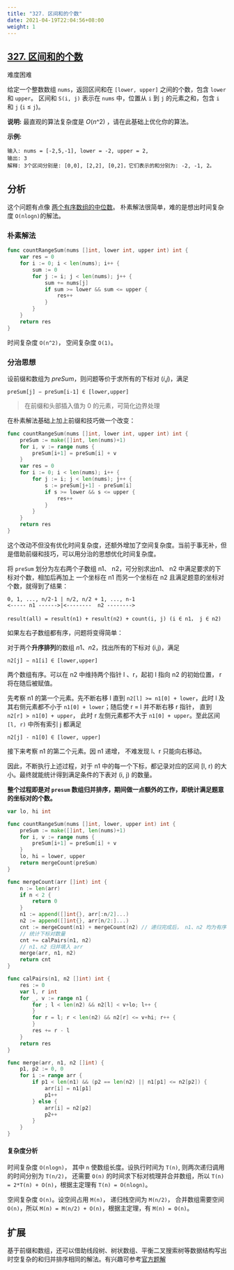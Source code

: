 ```yaml
---
title: "327. 区间和的个数"
date: 2021-04-19T22:04:56+08:00
weight: 1
---
```


## [327. 区间和的个数](https://leetcode-cn.com/problems/count-of-range-sum/)

难度困难

给定一个整数数组 `nums`，返回区间和在 `[lower, upper]` 之间的个数，包含 `lower` 和 `upper`。
区间和 `S(i, j)` 表示在 `nums` 中，位置从 `i` 到 `j` 的元素之和，包含 `i` 和 `j` (`i` ≤ `j`)。

**说明:**
最直观的算法复杂度是 *O*(*n*^2) ，请在此基础上优化你的算法。

**示例:**

```
输入: nums = [-2,5,-1], lower = -2, upper = 2,
输出: 3 
解释: 3个区间分别是: [0,0], [2,2], [0,2]，它们表示的和分别为: -2, -1, 2。
```

## 分析

这个问题有点像 [两个有序数组的中位数](/docs/binary-search/median_of_two_sorted_arrays)。 朴素解法很简单，难的是想出时间复杂度 `O(nlogn)`的解法。

### 朴素解法

```go
func countRangeSum(nums []int, lower int, upper int) int {
    var res = 0
    for i := 0; i < len(nums); i++ {
        sum := 0
        for j := i; j < len(nums); j++ {
            sum += nums[j]
            if sum >= lower && sum <= upper {
                res++
            }
        }
    }
    return res
}
```

时间复杂度 `O(n^2)`， 空间复杂度 `O(1)`。

### 分治思想

设前缀和数组为 *preSum*，则问题等价于求所有的下标对 (*i*,*j*)，满足

```
preSum[j] − preSum[i-1] ∈ [lower,upper]
```

> 在前缀和头部插入值为 0 的元素，可简化边界处理

在朴素解法基础上加上前缀和技巧做一个改变：

```go
func countRangeSum(nums []int, lower int, upper int) int {
	preSum := make([]int, len(nums)+1)
	for i, v := range nums {
		preSum[i+1] = preSum[i] + v
	}
	var res = 0
	for i := 0; i < len(nums); i++ {
		for j := i; j < len(nums); j++ {
			s := preSum[j+1] - preSum[i]
			if s >= lower && s <= upper {
				res++
			}
		}
	}
	return res
}
```

这个改动不但没有优化时间复杂度，还额外增加了空间复杂度。当前于事无补，但是借助前缀和技巧，可以用分治的思想优化时间复杂度。

将 `preSum` 划分为左右两个子数组 n1、 n2，可分别求出n1、 n2 中满足要求的下标对个数，相加后再加上 一个坐标在 n1 而另一个坐标在 n2 且满足题意的坐标对个数，就得到了结果：

```
0, 1, ..., n/2-1 | n/2, n/2 + 1, ..., n-1
<----- n1 ------>|<--------  n2 -------->

result(all) = result(n1) + result(n2) + count(i, j) (i ∈ n1， j ∈ n2)
```

如果左右子数组都有序，问题将变得简单：

对于两个**升序排列**的数组 *n*1、*n*2，找出所有的下标对 (i,j)，满足

```
n2[j] − n1[i] ∈ [lower,upper]
```

两个数组有序。可以在 n2 中维持两个指针 l 、r，起初 l 指向 n2 的初始位置， r 将在随后被赋值。

先考察 n1 的第一个元素。先不断右移 l 直到 `n2[l] >= n1[0] + lower`，此时 l 及其右侧元素都不小于 `n1[0] + lower`；随后使 r = l 并不断右移 r 指针， 直到 `n2[r] > n1[0] + upper`， 此时 r 左侧元素都不大于 `n1[0] + upper`。至此区间 `[l, r)` 中所有索引 j 都满足

```
n2[j] - n1[0] ∈ [lower, upper]
```

接下来考察 n1 的第二个元素。因 n1 递增， 不难发现 l、r 只能向右移动。

因此，不断执行上述过程，对于 n1 中的每一个下标，都记录对应的区间 [l, r) 的大小。最终就能统计得到满足条件的下表对 (i, j) 的数量。

**整个过程即是对 `presum` 数组归并排序，期间做一点额外的工作，即统计满足题意的坐标对的个数。**

```go
var lo, hi int

func countRangeSum(nums []int, lower, upper int) int {
	preSum := make([]int, len(nums)+1)
	for i, v := range nums {
		preSum[i+1] = preSum[i] + v
	}
	lo, hi = lower, upper
	return mergeCount(preSum)
}

func mergeCount(arr []int) int {
	n := len(arr)
	if n < 2 {
		return 0
	}
	n1 := append([]int{}, arr[:n/2]...)
	n2 := append([]int{}, arr[n/2:]...)
	cnt := mergeCount(n1) + mergeCount(n2) // 递归完成后， n1、n2 均为有序
	// 统计下标对数量
	cnt += calPairs(n1, n2)
	// n1、n2 归并填入 arr
	merge(arr, n1, n2)
	return cnt
}

func calPairs(n1, n2 []int) int {
	res := 0
	var l, r int
	for _, v := range n1 {
		for ; l < len(n2) && n2[l] < v+lo; l++ {
		}
		for r = l; r < len(n2) && n2[r] <= v+hi; r++ {
		}
		res += r - l
	}
	return res
}

func merge(arr, n1, n2 []int) {
	p1, p2 := 0, 0
	for i := range arr {
		if p1 < len(n1) && (p2 == len(n2) || n1[p1] <= n2[p2]) {
			arr[i] = n1[p1]
			p1++
		} else {
			arr[i] = n2[p2]
			p2++
		}
	}
}
```

#### 复杂度分析

时间复杂度 `O(nlogn)`， 其中 `n` 使数组长度。设执行时间为 `T(n)`, 则两次递归调用的时间分别为 `T(n/2)`， 还需要 `O(n)` 的时间求下标对梳理并合并数组，所以 `T(n) = 2*T(n) + O(n)`，根据主定理有 `T(n) = O(nlogn)`。

空间复杂度 `O(n)`。设空间占用 `M(n)`， 递归栈空间为 `M(n/2)`， 合并数组需要空间 `O(n)`，所以 `M(n) = M(n/2) + O(n)`，根据主定理，有 `M(n) = O(n)`。

## 扩展

基于前缀和数组，还可以借助线段树、树状数组、平衡二叉搜索树等数据结构写出时空复杂的和归并排序相同的解法。有兴趣可参考[官方题解](https://leetcode-cn.com/problems/count-of-range-sum/solution/qu-jian-he-de-ge-shu-by-leetcode-solution)
